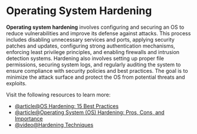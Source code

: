 # Operating System Hardening

**Operating system hardening** involves configuring and securing an OS to reduce vulnerabilities and improve its defense against attacks. This process includes disabling unnecessary services and ports, applying security patches and updates, configuring strong authentication mechanisms, enforcing least privilege principles, and enabling firewalls and intrusion detection systems. Hardening also involves setting up proper file permissions, securing system logs, and regularly auditing the system to ensure compliance with security policies and best practices. The goal is to minimize the attack surface and protect the OS from potential threats and exploits.

Visit the following resources to learn more:

- [@article@OS Hardening: 15 Best Practices](https://perception-point.io/guides/os-isolation/os-hardening-10-best-practices/)
- [@article@Operating System (OS) Hardening: Pros, Cons, and Importance](https://linfordco.com/blog/operating-system-hardening/)
- [@video@Hardening Techniques](https://www.youtube.com/watch?v=wXoC46Qr_9Q)